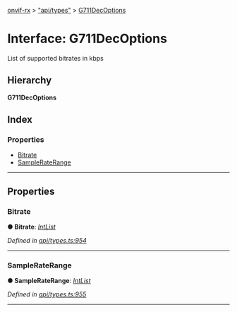 [onvif-rx](../README.md) > ["api/types"](../modules/_api_types_.md) > [G711DecOptions](../interfaces/_api_types_.g711decoptions.md)

# Interface: G711DecOptions

List of supported bitrates in kbps

## Hierarchy

**G711DecOptions**

## Index

### Properties

* [Bitrate](_api_types_.g711decoptions.md#bitrate)
* [SampleRateRange](_api_types_.g711decoptions.md#sampleraterange)

---

## Properties

<a id="bitrate"></a>

###  Bitrate

**● Bitrate**: *[IntList](_api_types_.intlist.md)*

*Defined in [api/types.ts:954](https://github.com/patrickmichalina/onvif-rx/blob/3ab1739/src/api/types.ts#L954)*

___
<a id="sampleraterange"></a>

###  SampleRateRange

**● SampleRateRange**: *[IntList](_api_types_.intlist.md)*

*Defined in [api/types.ts:955](https://github.com/patrickmichalina/onvif-rx/blob/3ab1739/src/api/types.ts#L955)*

___

